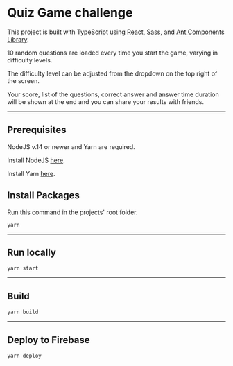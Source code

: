 # Quiz Game challenge

This project is built with TypeScript using [React](https://github.com/facebook/react/), [Sass](https://sass-lang.com/), and [Ant Components Library](https://ant.design/components/overview/).

10 random questions are loaded every time you start the game, varying in difficulty levels.

The difficulty level can be adjusted from the dropdown on the top right of the screen.

Your score, list of the questions, correct answer and answer time duration will be shown at the end and you can share your results with  friends.

---

## Prerequisites

NodeJS v.14 or newer and Yarn are required.  
  
Install NodeJS [here](https://nodejs.dev/).  
  
Install Yarn [here](https://classic.yarnpkg.com/en/docs/install/#mac-stable).  


## Install Packages

Run this command in the projects' root folder.  
```
yarn
```

---

## Run locally

```
yarn start
```

---

## Build

```
yarn build
```

---

## Deploy to Firebase

```
yarn deploy
```
